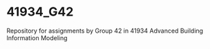 # 41934_G42
Repository for assignments by Group 42 in 41934 Advanced Building Information Modeling 
